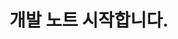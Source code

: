 ---
layout: single
title:  "개발 노트 시작합니다."
categories: diary
tag: [C++, blog, jekyll, TeddyNote]
author_profile: false
sidebar:
    nav: "docs"
---